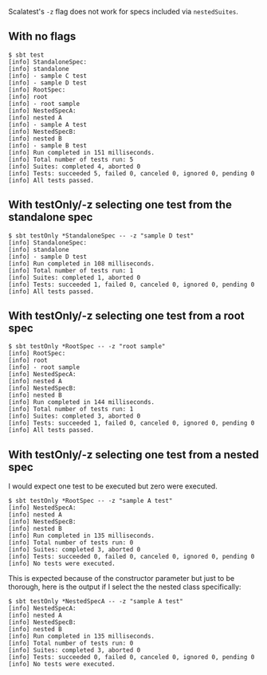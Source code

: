 Scalatest's `-z` flag does not work for specs included via `nestedSuites`.

With no flags
-------------

``` shell
$ sbt test
[info] StandaloneSpec:
[info] standalone
[info] - sample C test
[info] - sample D test
[info] RootSpec:
[info] root
[info] - root sample
[info] NestedSpecA:
[info] nested A
[info] - sample A test
[info] NestedSpecB:
[info] nested B
[info] - sample B test
[info] Run completed in 151 milliseconds.
[info] Total number of tests run: 5
[info] Suites: completed 4, aborted 0
[info] Tests: succeeded 5, failed 0, canceled 0, ignored 0, pending 0
[info] All tests passed.
```

With testOnly/-z selecting one test from the standalone spec
------------------------------------------------------------

``` shell
$ sbt testOnly *StandaloneSpec -- -z "sample D test"
[info] StandaloneSpec:
[info] standalone
[info] - sample D test
[info] Run completed in 108 milliseconds.
[info] Total number of tests run: 1
[info] Suites: completed 1, aborted 0
[info] Tests: succeeded 1, failed 0, canceled 0, ignored 0, pending 0
[info] All tests passed.
```

With testOnly/-z selecting one test from a root spec
----------------------------------------------------

``` shell
$ sbt testOnly *RootSpec -- -z "root sample"
[info] RootSpec:
[info] root
[info] - root sample
[info] NestedSpecA:
[info] nested A
[info] NestedSpecB:
[info] nested B
[info] Run completed in 144 milliseconds.
[info] Total number of tests run: 1
[info] Suites: completed 3, aborted 0
[info] Tests: succeeded 1, failed 0, canceled 0, ignored 0, pending 0
[info] All tests passed.
```

With testOnly/-z selecting one test from a nested spec
------------------------------------------------------

I would expect one test to be executed but zero were executed.

``` shell
$ sbt testOnly *RootSpec -- -z "sample A test"
[info] NestedSpecA:
[info] nested A
[info] NestedSpecB:
[info] nested B
[info] Run completed in 135 milliseconds.
[info] Total number of tests run: 0
[info] Suites: completed 3, aborted 0
[info] Tests: succeeded 0, failed 0, canceled 0, ignored 0, pending 0
[info] No tests were executed.
```

This is expected because of the constructor parameter but just to be thorough, here is the output if I select the the nested class specifically:

``` shell
$ sbt testOnly *NestedSpecA -- -z "sample A test"
[info] NestedSpecA:
[info] nested A
[info] NestedSpecB:
[info] nested B
[info] Run completed in 135 milliseconds.
[info] Total number of tests run: 0
[info] Suites: completed 3, aborted 0
[info] Tests: succeeded 0, failed 0, canceled 0, ignored 0, pending 0
[info] No tests were executed.
```
